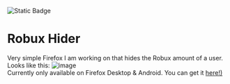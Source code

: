 ![Static Badge](https://api.hyper-tech.ch/badges/v1/firefox-addon?t="y")
# Robux Hider
Very simple Firefox I am working on that hides the Robux amount of a user. Looks like this:
![image](https://github.com/user-attachments/assets/77069c9e-a495-47d3-8ab3-4019b6a3bb7f)
<br>
Currently only available on Firefox Desktop & Android. You can get it [here!)](https://addons.mozilla.org/en-US/firefox/addon/robux-hider/)
